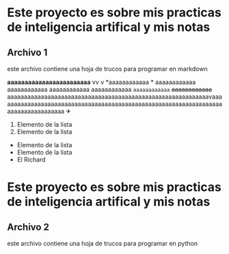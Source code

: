 # Este proyecto es sobre mis practicas de inteligencia artifical y mis notas


## Archivo 1
este archivo contiene una hoja de trucos para programar en markdown

**aaaaaaaaaaaaaaaaaaaaaaaa** vv  v *aaaaaaaaaaaa * aaaaaaaaaaaa aaaaaaaaaaaa aaaaaaaaaaaa  aaaaaaaaaaaa `aaaaaaaaaaaa`  ~~aaaaaaaaaaaa~~ aaaaaaaaaaaaaaaaaaaaaaaaaaaaaaaaaaaaaaaaaaaaaaaaaaaaaaaaaaaavaaaaaaaaaaaaaaaaaaaaaaaaaaaaaaaaaaaaaaaaaaaaaaaaaaaaaaaaaaaaaaaaaaaaaaaaaaaaaaaaaaaa ✈


1.   Elemento de la lista
2.   Elemento de la lista


*   Elemento de la lista
*   Elemento de la lista
*   El Richard

  # Este proyecto es sobre mis practicas de inteligencia artifical y mis notas


## Archivo 2
este archivo contiene una hoja de trucos para programar en python
